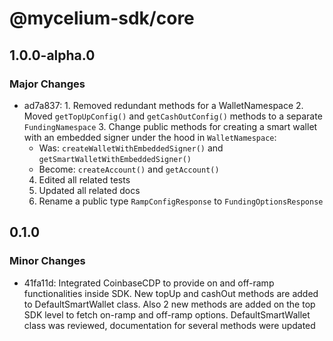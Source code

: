 # @mycelium-sdk/core

## 1.0.0-alpha.0

### Major Changes

- ad7a837: 1. Removed redundant methods for a WalletNamespace 2. Moved `getTopUpConfig()` and `getCashOutConfig()` methods to a separate `FundingNamespace` 3. Change public methods for creating a smart wallet with an embedded signer under the hood in `WalletNamespace`:
  - Was: `createWalletWithEmbeddedSigner()` and `getSmartWalletWithEmbeddedSigner()`
  - Become: `createAccount()` and `getAccount()`
  4. Edited all related tests
  5. Updated all related docs
  6. Rename a public type `RampConfigResponse` to `FundingOptionsResponse`

## 0.1.0

### Minor Changes

- 41fa11d: Integrated CoinbaseCDP to provide on and off-ramp functionalities inside SDK. New topUp and cashOut methods are added to DefaultSmartWallet class. Also 2 new methods are added on the top SDK level to fetch on-ramp and off-ramp options. DefaultSmartWallet class was reviewed, documentation for several methods were updated
